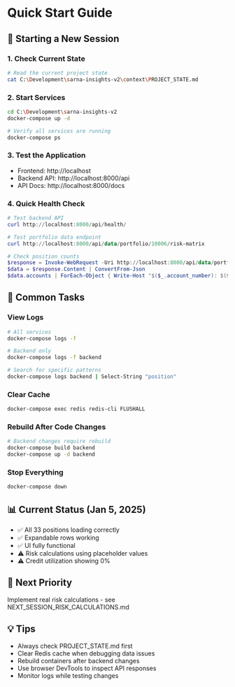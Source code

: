 # Quick Start Guide

## 🚀 Starting a New Session

### 1. Check Current State
```bash
# Read the current project state
cat C:\Development\sarna-insights-v2\context\PROJECT_STATE.md
```

### 2. Start Services
```bash
cd C:\Development\sarna-insights-v2
docker-compose up -d

# Verify all services are running
docker-compose ps
```

### 3. Test the Application
- Frontend: http://localhost
- Backend API: http://localhost:8000/api
- API Docs: http://localhost:8000/docs

### 4. Quick Health Check
```powershell
# Test backend API
curl http://localhost:8000/api/health/

# Test portfolio data endpoint
curl http://localhost:8000/api/data/portfolio/10006/risk-matrix

# Check position counts
$response = Invoke-WebRequest -Uri http://localhost:8000/api/data/portfolio/10006/risk-matrix -Method GET
$data = $response.Content | ConvertFrom-Json
$data.accounts | ForEach-Object { Write-Host "$($_.account_number): $($_.positions_count) positions" }
```

## 🔧 Common Tasks

### View Logs
```bash
# All services
docker-compose logs -f

# Backend only
docker-compose logs -f backend

# Search for specific patterns
docker-compose logs backend | Select-String "position"
```

### Clear Cache
```bash
docker-compose exec redis redis-cli FLUSHALL
```

### Rebuild After Code Changes
```bash
# Backend changes require rebuild
docker-compose build backend
docker-compose up -d backend
```

### Stop Everything
```bash
docker-compose down
```

## 📊 Current Status (Jan 5, 2025)
- ✅ All 33 positions loading correctly
- ✅ Expandable rows working
- ✅ UI fully functional
- ⚠️ Risk calculations using placeholder values
- ⚠️ Credit utilization showing 0%

## 🎯 Next Priority
Implement real risk calculations - see NEXT_SESSION_RISK_CALCULATIONS.md

## 💡 Tips
- Always check PROJECT_STATE.md first
- Clear Redis cache when debugging data issues
- Rebuild containers after backend changes
- Use browser DevTools to inspect API responses
- Monitor logs while testing changes